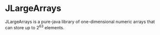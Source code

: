 JLargeArrays
============

JLargeArrays is a pure-java library of one-dimensional numeric arrays that can store up to 2<sup>63</sup> elements.
